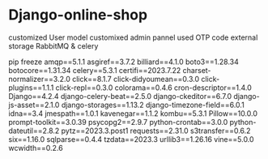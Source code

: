 # Django-online-shop

customized User model
customixed admin pannel
used OTP code
external storage
RabbitMQ & celery


pip freeze
amqp==5.1.1
asgiref==3.7.2
billiard==4.1.0
boto3==1.28.34
botocore==1.31.34
celery==5.3.1
certifi==2023.7.22
charset-normalizer==3.2.0
click==8.1.7
click-didyoumean==0.3.0
click-plugins==1.1.1
click-repl==0.3.0
colorama==0.4.6
cron-descriptor==1.4.0
Django==4.2.4
django-celery-beat==2.5.0
django-ckeditor==6.7.0
django-js-asset==2.1.0
django-storages==1.13.2
django-timezone-field==6.0.1
idna==3.4
jmespath==1.0.1
kavenegar==1.1.2
kombu==5.3.1
Pillow==10.0.0
prompt-toolkit==3.0.39
psycopg2==2.9.7
python-crontab==3.0.0
python-dateutil==2.8.2
pytz==2023.3.post1
requests==2.31.0
s3transfer==0.6.2
six==1.16.0
sqlparse==0.4.4
tzdata==2023.3
urllib3==1.26.16
vine==5.0.0
wcwidth==0.2.6
